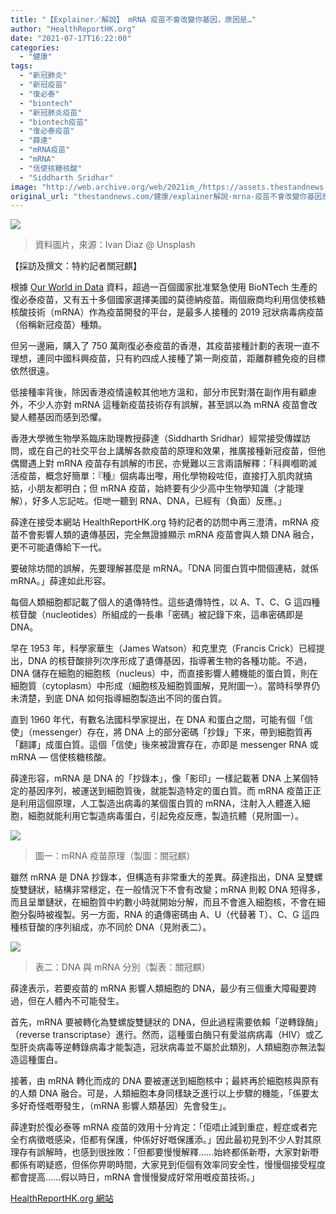 ```yaml
---
title: "【Explainer／解說】 mRNA 疫苗不會改變你基因，原因是…"
author: "HealthReportHK.org"
date: "2021-07-17T16:22:00"
categories:
  - "健康"
tags:
  - "新冠肺炎"
  - "新冠疫苗"
  - "復必泰"
  - "biontech"
  - "新冠肺炎疫苗"
  - "biontech疫苗"
  - "復必泰疫苗"
  - "薛達"
  - "mRNA疫苗"
  - "mRNA"
  - "信使核糖核酸"
  - "Siddharth Sridhar"
image: "http://web.archive.org/web/2021im_/https://assets.thestandnews.com/media/photos/_ts3NfjvaXo_F2oZVel.png"
original_url: "thestandnews.com/健康/explainer解說-mrna-疫苗不會改變你基因原因是"
---
```

![](http://web.archive.org/web/2021im_/https://assets.thestandnews.com/media/photos/_ts3NfjvaXo_F2oZVel.png)
> 資料圖片，來源：Ivan Diaz @ Unsplash

【採訪及撰文：特約記者關冠麒】

根據 [Our World in Data](http://web.archive.org/web/20211229133113/https://ourworldindata.org/covid-vaccinations?country=#source-information-country-by-country) 資料，超過一百個國家批准緊急使用 BioNTech 生產的復必泰疫苗，又有五十多個國家選擇美國的莫德納疫苗。兩個廠商均利用信使核糖核酸技術（mRNA）作為疫苗開發的平台，是最多人接種的 2019 冠狀病毒病疫苗（俗稱新冠疫苗）種類。

但另一邊廂，購入了 750 萬劑復必泰疫苗的香港，其疫苗接種計劃的表現一直不理想，連同中國科興疫苗，只有約四成人接種了第一劑疫苗，距離群體免疫的目標依然很遠。

低接種率背後，除因香港疫情遠較其他地方溫和，部分市民對潛在副作用有顧慮外，不少人亦對 mRNA 這種新疫苗技術存有誤解，甚至誤以為 mRNA 疫苗會改變人體基因而感到恐懼。

香港大學微生物學系臨床助理教授薛達（Siddharth Sridhar）經常接受傳媒訪問，或在自己的社交平台上講解各款疫苗的原理和效果，推廣接種新冠疫苗，但他偶爾遇上對 mRNA 疫苗存有誤解的市民，亦覺難以三言兩語解釋：「科興嗰啲滅活疫苗，概念好簡單：『種』個病毒出嚟，用化學物殺咗佢，直接打入肌肉就搞掂，小朋友都明白；但 mRNA 疫苗，始終要有少少高中生物學知識（才能理解），好多人忘記咗。佢哋一聽到 RNA、DNA，已經有（負面）反應。」

薛達在接受本網站 HealthReportHK.org 特約記者的訪問中再三澄清，mRNA 疫苗不會影響人類的遺傳基因，完全無證據顯示 mRNA 疫苗會與人類 DNA 融合，更不可能遺傳給下一代。

要破除坊間的誤解，先要理解甚麼是 mRNA。「DNA 同蛋白質中間個連結，就係 mRNA。」薛達如此形容。

每個人類細胞都記載了個人的遺傳特性。這些遺傳特性，以 A、T、C、G 這四種核苷酸（nucleotides）所組成的一長串「密碼」被記錄下來，這串密碼即是 DNA。

早在 1953 年，科學家華生（James Watson）和克里克（Francis Crick）已經提出，DNA 的核苷酸排列次序形成了遺傳基因，指導著生物的各種功能。不過，DNA 儲存在細胞的細胞核（nucleus）中，而直接影響人體機能的蛋白質，則在細胞質（cytoplasm）中形成（細胞核及細胞質圖解，見附圖一）。當時科學界仍未清楚，到底 DNA 如何指導細胞製造出不同的蛋白質。

直到 1960 年代，有數名法國科學家提出，在 DNA 和蛋白之間，可能有個「信使」（messenger）存在，將 DNA 上的部分密碼「抄錄」下來，帶到細胞質再「翻譯」成蛋白質。這個「信使」後來被證實存在，亦即是 messenger RNA 或 mRNA — 信使核糖核酸。

薛達形容，mRNA 是 DNA 的「抄錄本」，像「影印」一樣記載著 DNA 上某個特定的基因序列，被運送到細胞質後，就能製造特定的蛋白質。而 mRNA 疫苗正正是利用這個原理，人工製造出病毒的某個蛋白質的 mRNA，注射入人體進入細胞，細胞就能利用它製造病毒蛋白，引起免疫反應，製造抗體（見附圖一）。

![](http://web.archive.org/web/2021im_/https://assets.thestandnews.com/media/photos/01214041248.png)
> 圖一：mRNA 疫苗原理（製圖：關冠麒）

雖然 mRNA 是 DNA 抄錄本，但構造有非常重大的差異。薛達指出，DNA 呈雙螺旋雙鏈狀，結構非常穩定，在一般情況下不會有改變；mRNA 則較 DNA 短得多，而且呈單鏈狀，在細胞質中約數小時就開始分解，而且不會進入細胞核，不會在細胞分裂時被複製。另一方面，RNA 的遺傳密碼由 A、U（代替著 T）、C、G 這四種核苷酸的序列組成，亦不同於 DNA（見附表二）。

![](http://web.archive.org/web/2021im_/https://assets.thestandnews.com/media/photos/02214318939.png)
> 表二：DNA 與 mRNA 分別（製表：關冠麒）

薛達表示，若要疫苗的 mRNA 影響人類細胞的 DNA，最少有三個重大障礙要跨過，但在人體內不可能發生。

首先，mRNA 要被轉化為雙螺旋雙鏈狀的 DNA，但此過程需要依賴「逆轉錄酶」（reverse transcriptase）進行。然而，這種蛋白酶只有愛滋病病毒（HIV）或乙型肝炎病毒等逆轉錄病毒才能製造，冠狀病毒並不屬於此類別，人類細胞亦無法製造這種蛋白。

接著，由 mRNA 轉化而成的 DNA 要被運送到細胞核中；最終再於細胞核與原有的人類 DNA 融合。可是，人類細胞本身同樣缺乏進行以上步驟的機能，「係要太多好奇怪嘅嘢發生，（mRNA 影響人類基因）先會發生」。

薛達對於復必泰等 mRNA 疫苗的效用十分肯定：「佢唔止減到重症，輕症或者完全冇病徵嘅感染，佢都有保護，仲係好好嘅保護添。」因此最初見到不少人對其原理存有誤解時，也感到很挫敗：「但都要慢慢解釋……始終都係新嘢，大家對新嘢都係有啲疑惑，但係你畀啲時間，大家見到佢個有效率同安全性，慢慢個接受程度都會提高……假以時日，mRNA 會慢慢變成好常用嘅疫苗技術。」

[HealthReportHK.org 網站](http://web.archive.org/web/20211229133113/http://www.healthreporthk.org/20210717-covid19-mrna-vaccine-explainer.html)